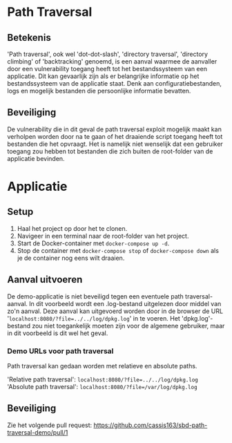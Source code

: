 # Path Traversal
## Betekenis
'Path traversal', ook wel 'dot-dot-slash', 'directory traversal', 'directory climbing' of 'backtracking' genoemd, is een aanval waarmee de aanvaller door een vulnerability toegang heeft tot het bestandssysteem van een applicatie. Dit kan gevaarlijk zijn als er belangrijke informatie op het bestandssysteem van de applicatie staat. Denk aan configuratiebestanden, logs en mogelijk bestanden die persoonlijke informatie bevatten.

## Beveiliging
De vulnerability die in dit geval de path traversal exploit mogelijk maakt kan verholpen worden door na te gaan of het draaiende script toegang heeft tot bestanden die het opvraagt. Het is namelijk niet wenselijk dat een gebruiker toegang zou hebben tot bestanden die zich buiten de root-folder van de applicatie bevinden.

# Applicatie
## Setup
1. Haal het project op door het te clonen.
2. Navigeer in een terminal naar de root-folder van het project.
3. Start de Docker-container met `docker-compose up -d`.
4. Stop de container met `docker-compose stop` of `docker-compose down` als je de container nog eens wilt draaien.

## Aanval uitvoeren
De demo-applicatie is niet beveiligd tegen een eventuele path traversal-aanval. In dit voorbeeld wordt een .log-bestand uitgelezen door middel van zo'n aanval. Deze aanval kan uitgevoerd worden door in de browser de URL '`localhost:8080/?file=../../log/dpkg.log`' in te voeren. Het 'dpkg.log'-bestand zou niet toegankelijk moeten zijn voor de algemene gebruiker, maar in dit voorbeeld is dit wel het geval.

### Demo URLs voor path traversal
Path traversal kan gedaan worden met relatieve en absolute paths.

'Relative path traversal': `localhost:8080/?file=../../log/dpkg.log`<br />
'Absolute path traversal': `localhost:8080/?file=/var/log/dpkg.log`

## Beveiliging
Zie het volgende pull request: https://github.com/cassis163/sbd-path-traversal-demo/pull/1
